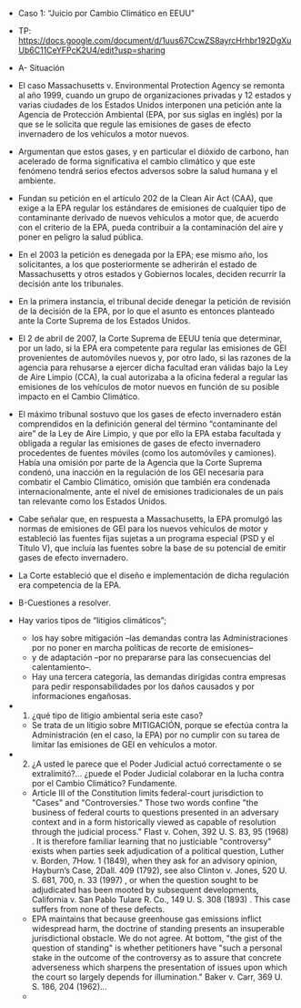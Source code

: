 - Caso 1: “Juicio por Cambio Climático en EEUU”
- TP: https://docs.google.com/document/d/1uus67CcwZS8ayrcHrhbr192DgXuUb6C11CeYFPcK2U4/edit?usp=sharing
- A- Situación
- El caso Massachusetts v. Environmental Protection Agency se remonta al año 1999, cuando un grupo de organizaciones privadas y 12 estados y varias ciudades de los Estados Unidos interponen una petición ante la Agencia de Protección Ambiental (EPA, por sus siglas en inglés) por la que se le solicita que regule las emisiones de gases de efecto invernadero de los vehículos a motor nuevos. 
- Argumentan que estos gases, y en particular el dióxido de carbono, han acelerado de forma significativa el cambio climático y que este fenómeno tendrá serios efectos adversos sobre la salud humana y el ambiente. 
- Fundan su petición en el artículo 202 de la Clean Air Act (CAA), que
exige a la EPA regular los estándares de emisiones de cualquier tipo de contaminante derivado de nuevos vehículos a motor que, de acuerdo con el criterio de la EPA, pueda contribuir a la contaminación del aire y poner en peligro la salud pública.

- En el 2003 la petición es denegada por la EPA; ese mismo año, los solicitantes, a los que posteriormente se adherirán el estado de Massachusetts y otros estados y Gobiernos locales, deciden recurrir la decisión ante los tribunales. 
- En la primera instancia, el tribunal decide denegar la petición de revisión de la decisión de la EPA, por lo que el asunto es entonces planteado ante la
Corte Suprema de los Estados Unidos.

- El 2 de abril de 2007, la Corte Suprema de EEUU tenía que determinar, por un lado, si la EPA era competente para regular las emisiones de GEI provenientes de automóviles nuevos y, por otro lado, si las razones de la agencia para rehusarse a ejercer dicha facultad eran válidas bajo la Ley de Aire Limpio (CCA), la cual autorizaba a la oficina federal a regular las emisiones de los vehículos de motor nuevos en función de su posible impacto en el Cambio Climático. 
- El máximo tribunal sostuvo que los gases de efecto invernadero están comprendidos en la definición general del término “contaminante del aire” de la Ley de Aire Limpio, y que por ello la EPA estaba facultada y obligada a regular las emisiones de gases de efecto invernadero procedentes de fuentes móviles (como los automóviles y camiones). Había una omisión por parte de la Agencia que la Corte Suprema condenó, una inacción en la regulación de los GEI necesaria para combatir el Cambio Climático, omisión que también era condenada internacionalmente, ante el nivel de emisiones tradicionales de un país tan relevante como los Estados Unidos. 
- Cabe señalar que, en respuesta a Massachusetts, la EPA promulgó las normas de emisiones de GEI para los nuevos vehículos de motor y estableció las fuentes fijas sujetas a un programa especial (PSD y el Título V), que incluía
las fuentes sobre la base de su potencial de emitir gases de efecto invernadero.

- La Corte estableció que el diseño e implementación de dicha regulación era competencia de la EPA.
- B-Cuestiones a resolver.
- Hay varios tipos de “litigios climáticos”; 
    - los hay sobre mitigación –las demandas contra las Administraciones por no poner en marcha políticas de recorte de emisiones– 
    - y de adaptación –por no prepararse para las consecuencias del calentamiento–. 
    - Hay una tercera categoría, las demandas dirigidas contra empresas para pedir responsabilidades por los daños causados y por informaciones engañosas. 
- 1. ¿qué tipo de litigio ambiental seria este caso?
    - Se trata de un litigio sobre MITIGACIÓN, porque se efectúa contra la Administración (en el caso, la EPA) por no cumplir con su tarea de limitar las emisiones de GEI en vehículos a motor.
- 2. ¿A usted le parece que el Poder Judicial actuó correctamente o se extralimitó?… ¿puede el Poder Judicial colaborar en la lucha contra por el Cambio Climático? Fundamente.
    - Article III of the Constitution limits federal-court jurisdiction to "Cases" and "Controversies." Those two words confine "the business of federal courts to questions presented in an adversary context and in a form historically viewed as capable of resolution through the judicial process." Flast v. Cohen, 392 U. S. 83, 95 (1968) . It is therefore familiar learning that no justiciable "controversy" exists when parties seek adjudication of a political question, Luther v. Borden, 7How. 1 (1849), when they ask for an advisory opinion, Hayburn’s Case, 2Dall. 409 (1792), see also Clinton v. Jones, 520 U. S. 681, 700, n. 33 (1997) , or when the question sought to be adjudicated has been mooted by subsequent developments, California v. San Pablo Tulare R. Co., 149 U. S. 308 (1893) . This case suffers from none of these defects.
    - EPA maintains that because greenhouse gas emissions inflict widespread harm, the doctrine of standing presents an insuperable jurisdictional obstacle. We do not agree. At bottom, "the gist of the question of standing" is whether petitioners have "such a personal stake in the outcome of the controversy as to assure that concrete adverseness which sharpens the presentation of issues upon which the court so largely depends for illumination." Baker v. Carr, 369 U. S. 186, 204 (1962)...
    - 
